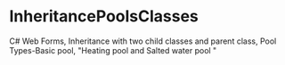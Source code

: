 # InheritancePoolsClasses
C# Web Forms, Inheritance with two child classes and parent class, Pool Types-Basic pool, "Heating pool and Salted water pool "
